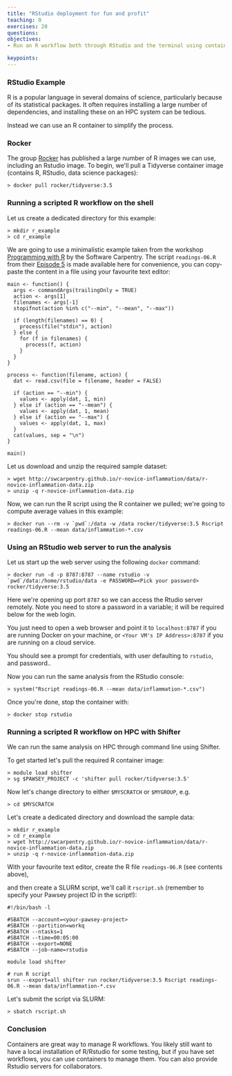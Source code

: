 ```yaml
---
title: "RStudio deployment for fun and profit"
teaching: 0
exercises: 20
questions:
objectives:
- Run an R workflow both through RStudio and the terminal using containers

keypoints:
---
```


### RStudio Example ###

R is a popular language in several domains of science, particularly because of its statistical packages.  It often requires installing a large number of dependencies, and installing these on an HPC system can be tedious.

Instead we can use an R container to simplify the process.


### Rocker ###

The group [Rocker](https://hub.docker.com/r/rocker) has published a large number of R images we can use, including an Rstudio image.  To begin, we'll pull a Tidyverse container image (contains R, RStudio, data science packages):

```
> docker pull rocker/tidyverse:3.5
```


### Running a scripted R workflow on the shell ###

Let us create a dedicated directory for this example:

```
> mkdir r_example
> cd r_example
```

We are going to use a minimalistic example taken from the workshop [Programming with R](http://swcarpentry.github.io/r-novice-inflammation/) by the Software Carpentry.
The script `readings-06.R` from their [Episode 5](http://swcarpentry.github.io/r-novice-inflammation/05-cmdline/index.html) is made available here for convenience, you can copy-paste the content in a file using your favourite text editor:

```
main <- function() {
  args <- commandArgs(trailingOnly = TRUE)
  action <- args[1]
  filenames <- args[-1]
  stopifnot(action %in% c("--min", "--mean", "--max"))

  if (length(filenames) == 0) {
    process(file("stdin"), action)
  } else {
    for (f in filenames) {
      process(f, action)
    }
  }
}

process <- function(filename, action) {
  dat <- read.csv(file = filename, header = FALSE)

  if (action == "--min") {
    values <- apply(dat, 1, min)
  } else if (action == "--mean") {
    values <- apply(dat, 1, mean)
  } else if (action == "--max") {
    values <- apply(dat, 1, max)
  }
  cat(values, sep = "\n")
}

main()
```

Let us download and unzip the required sample dataset:

```
> wget http://swcarpentry.github.io/r-novice-inflammation/data/r-novice-inflammation-data.zip
> unzip -q r-novice-inflammation-data.zip
```

Now, we can run the R script using the R container we pulled; we're going to compute average values in this example:

```
> docker run --rm -v `pwd`:/data -w /data rocker/tidyverse:3.5 Rscript readings-06.R --mean data/inflammation-*.csv
```


### Using an RStudio web server to run the analysis ###

Let us start up the web server using the following `docker` command:

```
> docker run -d -p 8787:8787 --name rstudio -v `pwd`/data:/home/rstudio/data -e PASSWORD=<Pick your password> rocker/tidyverse:3.5
```

Here we're opening up port `8787` so we can access the Rtudio server remotely. Note you need to store a password in a variable; it will be required below for the web login.

You just need to open a web browser and point it to `localhost:8787` if you are running Docker on your machine, or `<Your VM's IP Address>:8787` if you are running on a cloud service.

You should see a prompt for credentials, with user defaulting to `rstudio`, and password..

Now you can run the same analysis from the RStudio console:

```
> system("Rscript readings-06.R --mean data/inflammation-*.csv")
```

Once you're done, stop the container with:

```
> docker stop rstudio
```


### Running a scripted R workflow on HPC with Shifter ###

We can run the same analysis on HPC through command line using Shifter. 

To get started let's pull the required R container image:

```
> module load shifter
> sg $PAWSEY_PROJECT -c 'shifter pull rocker/tidyverse:3.5'
```

Now let's change directory to either `$MYSCRATCH` or `$MYGROUP`, e.g.

```
> cd $MYSCRATCH
```

Let's create a dedicated directory and download the sample data:

```
> mkdir r_example
> cd r_example
> wget http://swcarpentry.github.io/r-novice-inflammation/data/r-novice-inflammation-data.zip
> unzip -q r-novice-inflammation-data.zip
```

With your favourite text editor, create the R file `readings-06.R` (see contents above),

and then create a SLURM script, we'll call it `rscript.sh` (remember to specify your Pawsey project ID in the script!):

```
#!/bin/bash -l

#SBATCH --account=<your-pawsey-project>
#SBATCH --partition=workq
#SBATCH --ntasks=1
#SBATCH --time=00:05:00
#SBATCH --export=NONE
#SBATCH --job-name=rstudio

module load shifter

# run R script
srun --export=all shifter run rocker/tidyverse:3.5 Rscript readings-06.R --mean data/inflammation-*.csv
```

Let's submit the script via SLURM:

```
> sbatch rscript.sh
```


### Conclusion ###
Containers are great way to manage R workflows.  You likely still want to have a local installation of R/Rstudio for some testing, but if you have set workflows, you can use containers to manage them.  You can also provide Rstudio servers for collaborators.
